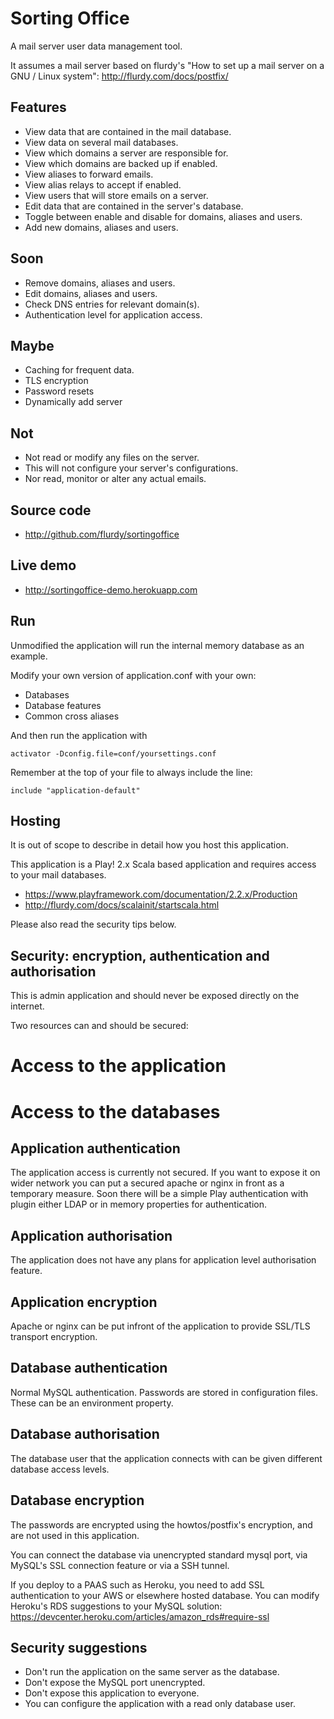 Sorting Office
=========

A mail server user data management tool.

It assumes a mail server based on flurdy's "How to set up a mail server on a GNU / Linux system":
	http://flurdy.com/docs/postfix/


Features
----
* View data that are contained in the mail database.
* View data on several mail databases.
* View which domains a server are responsible for.
* View which domains are backed up if enabled.
* View aliases to forward emails.
* View alias relays to accept if enabled.
* View users that will store emails on a server.
* Edit data that are contained in the server's database.
* Toggle between enable and disable for domains, aliases and users.
* Add new domains, aliases and users.


Soon
---
* Remove domains, aliases and users.
* Edit domains, aliases and users.
* Check DNS entries for relevant domain(s).
* Authentication level for application access.


Maybe
---
* Caching for frequent data.
* TLS encryption
* Password resets
* Dynamically add server


Not
---

* Not read or modify any files on the server.
* This will not configure your server's configurations.
* Nor read, monitor or alter any actual emails.


Source code
-----
* http://github.com/flurdy/sortingoffice


Live demo
-----
* http://sortingoffice-demo.herokuapp.com


Run
-----

Unmodified the application will run the internal memory database as an example.

Modify your own version of application.conf with your own:

* Databases
* Database features
* Common cross aliases

And then run the application with

	activator -Dconfig.file=conf/yoursettings.conf

Remember at the top of your file to always include the line:

	include "application-default"


Hosting
----

It is out of scope to describe in detail how you host this application.

This application is a Play! 2.x Scala based application and requires access to your mail databases.

* https://www.playframework.com/documentation/2.2.x/Production
* http://flurdy.com/docs/scalainit/startscala.html

Please also read the security tips below.


Security: encryption, authentication and authorisation
------

This is admin application and should never be exposed directly on the internet.

Two resources can and should be secured:

# Access to the application
# Access to the databases

Application authentication
---

The application access is currently not secured.
If you want to expose it on wider network you can put a secured apache or nginx in front as a temporary measure.
Soon there will be a simple Play authentication with plugin either LDAP or in memory properties for authentication.

Application authorisation
----

The application does not have any plans for application level authorisation feature.


Application encryption
----

Apache or nginx can be put infront of the application to provide SSL/TLS transport encryption.

Database authentication
---

Normal MySQL authentication. Passwords are stored in configuration files. These can be an environment property.


Database authorisation
---

The database user that the application connects with can be given different database access levels.


Database encryption
---

The passwords are encrypted using the howtos/postfix's encryption, and are not used in this application.

You can connect the database via unencrypted standard mysql port, via MySQL's SSL connection feature or via a SSH tunnel.

If you deploy to a PAAS such as Heroku, you need to add SSL authentication to your AWS or elsewhere hosted database. You can modify Heroku's RDS suggestions to your MySQL solution: https://devcenter.heroku.com/articles/amazon_rds#require-ssl

Security suggestions
----

* Don't run the application on the same server as the database.
* Don't expose the MySQL port unencrypted.
* Don't expose this application to everyone.
* You can configure the application with a read only database user.


